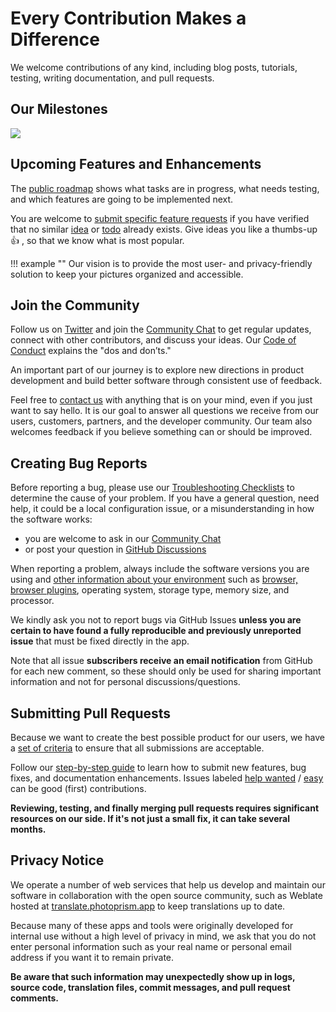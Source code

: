 # Every Contribution Makes a Difference

We welcome contributions of any kind, including blog posts, tutorials, testing, writing documentation, and pull requests.

## Our Milestones ##

![](https://dl.photoprism.app/img/diagrams/milestones.png)

## Upcoming Features and Enhancements ##

The [public roadmap](https://link.photoprism.app/roadmap) shows what tasks are in progress, 
what needs testing, and which features are going to be implemented next.

You are welcome to [submit specific feature requests](issues.md) if you have verified that no similar
[idea](https://github.com/photoprism/photoprism/labels/idea) or [todo](https://github.com/photoprism/photoprism/labels/todo)
already exists. Give ideas you like a thumbs-up 👍  , so that we know what is most popular.

!!! example ""
    Our vision is to provide the most user- and privacy-friendly solution to keep your pictures organized and accessible.

## Join the Community ##

Follow us on [Twitter](https://link.photoprism.app/twitter) and join the [Community Chat](https://link.photoprism.app/chat)
to get regular updates, connect with other contributors, and discuss your ideas. Our [Code of Conduct](https://photoprism.app/code-of-conduct) explains the "dos and don’ts."

An important part of our journey is to explore new directions in product development and build better software through consistent use of feedback.

Feel free to [contact us](https://photoprism.app/contact) with anything that is on your mind, even if you just want to say hello. It is our goal to answer all questions we receive from our users, customers, partners, and the developer community. Our team also welcomes feedback if you believe something can or should be improved.

## Creating Bug Reports ##

Before reporting a bug, please use our [Troubleshooting Checklists](../getting-started/troubleshooting/index.md)
to determine the cause of your problem. If you have a general question, need help, it could be a local configuration
issue, or a misunderstanding in how the software works:

- you are welcome to ask in our [Community Chat](https://link.photoprism.app/chat)
- or post your question in [GitHub Discussions](https://link.photoprism.app/discussions)

When reporting a problem, always include the software versions you are using and [other information about your environment](https://photoprism.app/kb/reporting-bugs)
such as [browser, browser plugins](../getting-started/troubleshooting/browsers.md), operating system, storage type,
memory size, and processor.

We kindly ask you not to report bugs via GitHub Issues **unless you are certain to have found a fully reproducible and previously unreported issue** that must be fixed directly in the app.

Note that all issue **subscribers receive an email notification** from GitHub for each new comment, so these should only be used for sharing important information and not for personal discussions/questions.

## Submitting Pull Requests ##

Because we want to create the best possible product for our users, we have a [set of criteria](pull-requests.md#acceptance-criteria)
to ensure that all submissions are acceptable.

Follow our [step-by-step guide](pull-requests.md#how-to-create-and-submit-a-pull-request) to learn how to submit
new features, bug fixes, and documentation enhancements. Issues labeled [help wanted](https://github.com/photoprism/photoprism/labels/help%20wanted) /
[easy](https://github.com/photoprism/photoprism/labels/easy) can be good (first) contributions.

**Reviewing, testing, and finally merging pull requests requires significant resources on our side. If it's not just a small fix, it can take several months.**

## Privacy Notice ##

We operate a number of web services that help us develop and maintain our software in collaboration with the open source community, such as Weblate hosted at [translate.photoprism.app](https://translate.photoprism.app/) to keep translations up to date.

Because many of these apps and tools were originally developed for internal use without a high level of privacy in mind, we ask that you do not enter personal information such as your real name or personal email address if you want it to remain private.
 
**Be aware that such information may unexpectedly show up in logs, source code, translation files, commit messages, and pull request comments.**
